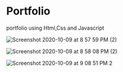 # Portfolio
portfolio using Html,Css and Javascript


![Screenshot 2020-10-09 at 8 57 59 PM (2)](https://user-images.githubusercontent.com/61821926/95603004-55af4a00-0a73-11eb-841c-328430a45708.png)

![Screenshot 2020-10-09 at 8 58 08 PM (2)](https://user-images.githubusercontent.com/61821926/95603116-78d9f980-0a73-11eb-9ecb-4e52c153623e.png)

![Screenshot 2020-10-09 at 9 08 51 PM 2](https://user-images.githubusercontent.com/61821926/95603334-be96c200-0a73-11eb-8ca3-c552e0e3dfd9.png)
